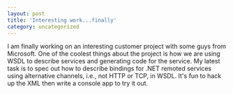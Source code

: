 ```yaml
---
layout: post
title: 'Interesting work...finally'
category: uncategorized
---
```


I am finally working on an interesting customer project with some guys from Microsoft.  One of the coolest things about the project is how we are using WSDL to describe services and generating code for the service.  My latest task is to spec out how to describe bindings for .NET remoted services using alternative channels, i.e., not HTTP or TCP, in WSDL.  It's fun to hack up the XML then write a console app to try it out.
